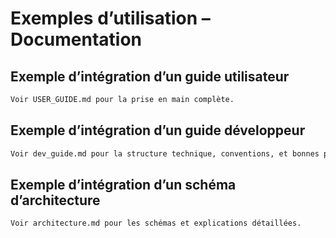 # Exemples d’utilisation – Documentation

## Exemple d’intégration d’un guide utilisateur
```md
Voir USER_GUIDE.md pour la prise en main complète.
```

## Exemple d’intégration d’un guide développeur
```md
Voir dev_guide.md pour la structure technique, conventions, et bonnes pratiques.
```

## Exemple d’intégration d’un schéma d’architecture
```md
Voir architecture.md pour les schémas et explications détaillées.
```
